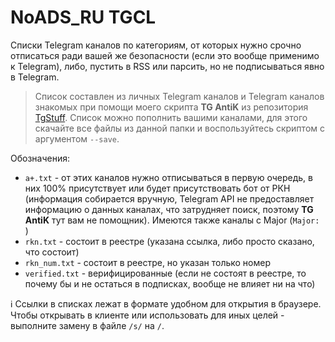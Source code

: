 # NoADS_RU TGCL

Списки Telegram каналов по категориям, от которых нужно срочно отписаться ради вашей же безопасности (если это вообще применимо к Telegram), либо, пустить в RSS или парсить, но не подписываться явно в Telegram.

> Список составлен из личных Telegram каналов и Telegram каналов знакомых при помощи моего скрипта **TG AntiK** из репозитория [TgStuff](https://github.com/Zalexanninev15/TgStuff). Список можно пополнить вашими каналами, для этого скачайте все файлы из данной папки и воспользуйтесь скриптом с аргументом `--save`.

Обозначения:
- `a+.txt` - от этих каналов нужно отписываться в первую очередь, в них 100% присутствует или будет присутствовать бот от РКН (информация собирается вручную, Telegram API не предоставляет информацию о данных каналах, что затрудняет поиск, поэтому **TG AntiK** тут вам не помощник). Имеются также каналы с Major (`Major: `)
- `rkn.txt` - состоит в реестре (указана ссылка, либо просто сказано, что состоит)
- `rkn_num.txt` - состоит в реестре, но указан только номер
- `verified.txt` - верифицированные (если не состоят в реестре, то почему бы и не остаться в подписках, вообще не влияет ни на что)

ℹ️ Ссылки в списках лежат в формате удобном для открытия в браузере. Чтобы открывать в клиенте или использовать для иных целей - выполните замену в файле `/s/` на `/`.